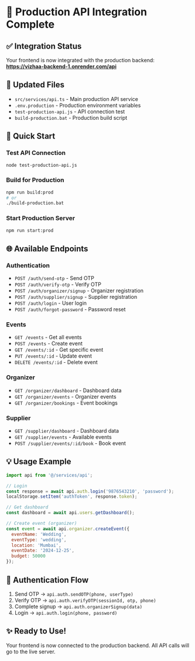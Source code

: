 # 🚀 Production API Integration Complete

## ✅ Integration Status
Your frontend is now integrated with the production backend:
**https://vizhaa-backend-1.onrender.com/api**

## 📁 Updated Files
- `src/services/api.ts` - Main production API service
- `.env.production` - Production environment variables
- `test-production-api.js` - API connection test
- `build-production.bat` - Production build script

## 🔧 Quick Start

### Test API Connection
```bash
node test-production-api.js
```

### Build for Production
```bash
npm run build:prod
# or
./build-production.bat
```

### Start Production Server
```bash
npm run start:prod
```

## 🌐 Available Endpoints

### Authentication
- `POST /auth/send-otp` - Send OTP
- `POST /auth/verify-otp` - Verify OTP
- `POST /auth/organizer/signup` - Organizer registration
- `POST /auth/supplier/signup` - Supplier registration
- `POST /auth/login` - User login
- `POST /auth/forgot-password` - Password reset

### Events
- `GET /events` - Get all events
- `POST /events` - Create event
- `GET /events/:id` - Get specific event
- `PUT /events/:id` - Update event
- `DELETE /events/:id` - Delete event

### Organizer
- `GET /organizer/dashboard` - Dashboard data
- `GET /organizer/events` - Organizer events
- `GET /organizer/bookings` - Event bookings

### Supplier
- `GET /supplier/dashboard` - Dashboard data
- `GET /supplier/events` - Available events
- `POST /supplier/events/:id/book` - Book event

## 💡 Usage Example

```javascript
import api from '@/services/api';

// Login
const response = await api.auth.login('9876543210', 'password');
localStorage.setItem('authToken', response.token);

// Get dashboard
const dashboard = await api.users.getDashboard();

// Create event (organizer)
const event = await api.organizer.createEvent({
  eventName: 'Wedding',
  eventType: 'wedding',
  location: 'Mumbai',
  eventDate: '2024-12-25',
  budget: 50000
});
```

## 🔐 Authentication Flow
1. Send OTP → `api.auth.sendOTP(phone, userType)`
2. Verify OTP → `api.auth.verifyOTP(sessionId, otp, phone)`
3. Complete signup → `api.auth.organizerSignup(data)`
4. Login → `api.auth.login(phone, password)`

## ✨ Ready to Use!
Your frontend is now connected to the production backend. All API calls will go to the live server.